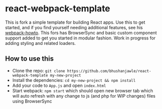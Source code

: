 # react-webpack-template

This is fork a simple template for building React apps. 
Use this to get started, and if you find yourself needing additional features, see his [webpack-howto](https://github.com/petehunt/webpack-howto).
This fors has BrowserSync and basic custom component support added to get you started in modular fashion.
Work in progress for adding styling and related loaders.

## How to use this

  * Clone the repo: `git clone https://github.com/bhushanjawle/react-webpack-template my-new-project`
  * Install the dependencies: `cd my-new-project && npm install`
  * Add your code to `App.js` and open `index.html`
  * Start webpack: `npm start` which should open new browser tab which will auto refresh with any change to js (and php for WIP changes) files using BrowserSync
